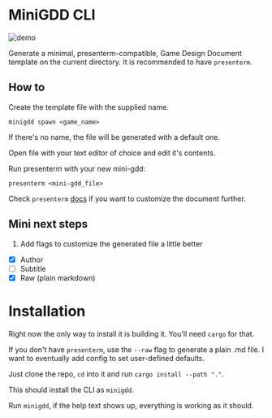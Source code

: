 # MiniGDD CLI
![demo](https://github.com/user-attachments/assets/6d4f4de6-ff39-478a-a0bf-4b1cc7bf81db)

Generate a minimal, presenterm-compatible, Game Design Document template on the current directory.
It is recommended to have `presenterm`.

## How to
Create the template file with the supplied name.

`minigdd spawn <game_name>`

If there's no name, the file will be generated with a default one.

Open file with your text editor of choice and edit it's contents.

Run presenterm with your new mini-gdd:

`presenterm <mini-gdd_file>`

Check `presenterm` [docs](https://mfontanini.github.io/presenterm/) if you want to customize the document further.

## Mini next steps
1. Add flags to customize the generated file a little better
  - [x] Author
  - [ ] Subtitle
  - [x] Raw (plain markdown)

# Installation
Right now the only way to install it is building it. You'll need `cargo` for that.

If you don't have `presenterm`,  use the `--raw` flag to generate a plain .md file. 
I want to eventually add config to set user-defined defaults.

Just clone the repo, `cd` into it and run `cargo install --path "."`.

This should install the CLI as `minigdd`.

Run `minigdd`, if the help text shows up, everything is working as it should.
